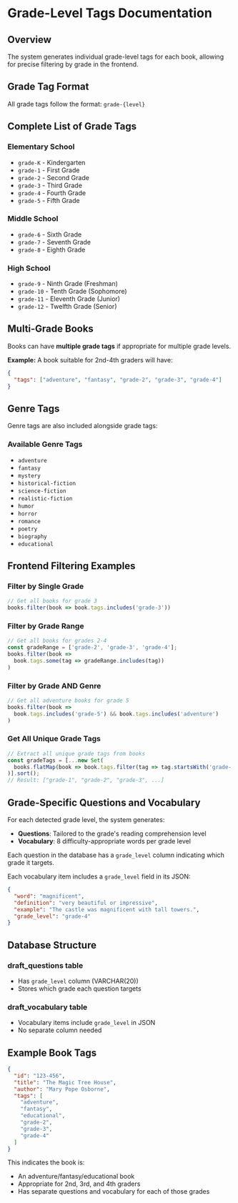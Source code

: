 # Grade-Level Tags Documentation

## Overview
The system generates individual grade-level tags for each book, allowing for precise filtering by grade in the frontend.

## Grade Tag Format
All grade tags follow the format: `grade-{level}`

## Complete List of Grade Tags

### Elementary School
- `grade-K` - Kindergarten
- `grade-1` - First Grade
- `grade-2` - Second Grade  
- `grade-3` - Third Grade
- `grade-4` - Fourth Grade
- `grade-5` - Fifth Grade

### Middle School
- `grade-6` - Sixth Grade
- `grade-7` - Seventh Grade
- `grade-8` - Eighth Grade

### High School
- `grade-9` - Ninth Grade (Freshman)
- `grade-10` - Tenth Grade (Sophomore)
- `grade-11` - Eleventh Grade (Junior)
- `grade-12` - Twelfth Grade (Senior)

## Multi-Grade Books
Books can have **multiple grade tags** if appropriate for multiple grade levels.

**Example:**
A book suitable for 2nd-4th graders will have:
```json
{
  "tags": ["adventure", "fantasy", "grade-2", "grade-3", "grade-4"]
}
```

## Genre Tags
Genre tags are also included alongside grade tags:

### Available Genre Tags
- `adventure`
- `fantasy`
- `mystery`
- `historical-fiction`
- `science-fiction`
- `realistic-fiction`
- `humor`
- `horror`
- `romance`
- `poetry`
- `biography`
- `educational`

## Frontend Filtering Examples

### Filter by Single Grade
```javascript
// Get all books for grade 3
books.filter(book => book.tags.includes('grade-3'))
```

### Filter by Grade Range
```javascript
// Get all books for grades 2-4
const gradeRange = ['grade-2', 'grade-3', 'grade-4'];
books.filter(book => 
  book.tags.some(tag => gradeRange.includes(tag))
)
```

### Filter by Grade AND Genre
```javascript
// Get all adventure books for grade 5
books.filter(book => 
  book.tags.includes('grade-5') && book.tags.includes('adventure')
)
```

### Get All Unique Grade Tags
```javascript
// Extract all unique grade tags from books
const gradeTags = [...new Set(
  books.flatMap(book => book.tags.filter(tag => tag.startsWith('grade-')))
)].sort();
// Result: ["grade-1", "grade-2", "grade-3", ...]
```

## Grade-Specific Questions and Vocabulary

For each detected grade level, the system generates:
- **Questions**: Tailored to the grade's reading comprehension level
- **Vocabulary**: 8 difficulty-appropriate words per grade level

Each question in the database has a `grade_level` column indicating which grade it targets.

Each vocabulary item includes a `grade_level` field in its JSON:
```json
{
  "word": "magnificent",
  "definition": "very beautiful or impressive",
  "example": "The castle was magnificent with tall towers.",
  "grade_level": "grade-4"
}
```

## Database Structure

### draft_questions table
- Has `grade_level` column (VARCHAR(20))
- Stores which grade each question targets

### draft_vocabulary table  
- Vocabulary items include `grade_level` in JSON
- No separate column needed

## Example Book Tags
```json
{
  "id": "123-456",
  "title": "The Magic Tree House",
  "author": "Mary Pope Osborne",
  "tags": [
    "adventure",
    "fantasy",
    "educational",
    "grade-2",
    "grade-3",
    "grade-4"
  ]
}
```

This indicates the book is:
- An adventure/fantasy/educational book
- Appropriate for 2nd, 3rd, and 4th graders
- Has separate questions and vocabulary for each of those grades
